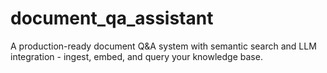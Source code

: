 # document_qa_assistant
A production-ready document Q&amp;A system with semantic search and LLM integration - ingest, embed, and query your knowledge base.
